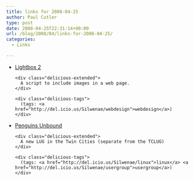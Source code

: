 ```yaml
---
title: links for 2008-04-25
author: Paul Cutler
type: post
date: 2008-04-25T22:31:14+00:00
url: /blog/2008/04/links-for-2008-04-25/
categories:
  - Links

---
```

<ul class="delicious">
  <li>
    <div class="delicious-link">
      <a href="http://www.huddletogether.com/projects/lightbox2/">Lightbox 2</a>
    </div>
    
    <div class="delicious-extended">
      A script to include images in a web page.
    </div>
    
    <div class="delicious-tags">
      (tags: <a href="http://del.icio.us/Silwenae/webdesign">webdesign</a>)
    </div>
  </li>
  
  <li>
    <div class="delicious-link">
      <a href="http://www.penguinsunbound.com/Home">Penguins Unbound</a>
    </div>
    
    <div class="delicious-extended">
      A new LUG in the Twin Cities (separate from the TCLUG)
    </div>
    
    <div class="delicious-tags">
      (tags: <a href="http://del.icio.us/Silwenae/linux">linux</a> <a href="http://del.icio.us/Silwenae/usergroup">usergroup</a>)
    </div>
  </li>
</ul>